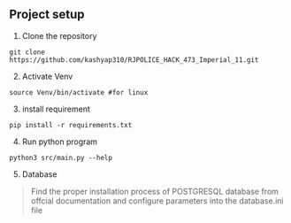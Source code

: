 ## Project setup

1. Clone the repository
```
git clone https://github.com/kashyap310/RJPOLICE_HACK_473_Imperial_11.git
```
2. Activate Venv
``` 
source Venv/bin/activate #for linux
```
3. install requirement
``` 
pip install -r requirements.txt
```
4. Run python program
```
python3 src/main.py --help
```
5. Database

>Find the proper installation process of POSTGRESQL database from offcial documentation and configure parameters into the  database.ini file
